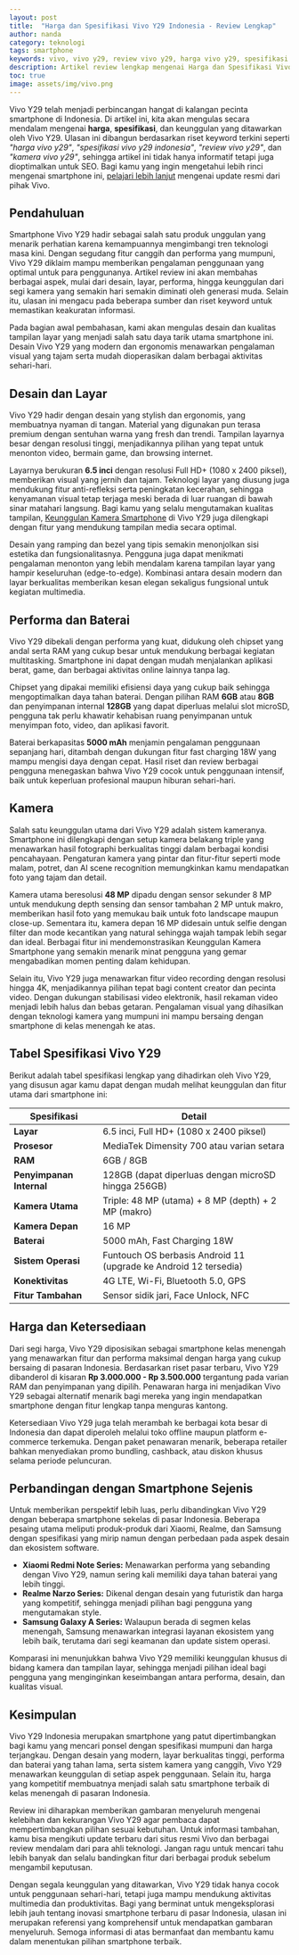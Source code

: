 ```yaml
---
layout: post
title:  "Harga dan Spesifikasi Vivo Y29 Indonesia - Review Lengkap"
author: nanda
category: teknologi
tags: smartphone
keywords: vivo, vivo y29, review vivo y29, harga vivo y29, spesifikasi vivo y29, kamera vivo y29
description: Artikel review lengkap mengenai Harga dan Spesifikasi Vivo Y29 Indonesia, membahas desain, performa, kamera, serta fitur unggulan smartphone kelas menengah ini
toc: true
image: assets/img/vivo.png
---
```

Vivo Y29 telah menjadi perbincangan hangat di kalangan pecinta smartphone di Indonesia. Di artikel ini, kita akan mengulas secara mendalam mengenai **harga**, **spesifikasi**, dan keunggulan yang ditawarkan oleh Vivo Y29. Ulasan ini dibangun berdasarkan riset keyword terkini seperti *"harga vivo y29"*, *"spesifikasi vivo y29 indonesia"*, *"review vivo y29"*, dan *"kamera vivo y29"*, sehingga artikel ini tidak hanya informatif tetapi juga dioptimalkan untuk SEO. Bagi kamu yang ingin mengetahui lebih rinci mengenai smartphone ini, [pelajari lebih lanjut](https://teknopower.id/) mengenai update resmi dari pihak Vivo.

## Pendahuluan

Smartphone Vivo Y29 hadir sebagai salah satu produk unggulan yang menarik perhatian karena kemampuannya mengimbangi tren teknologi masa kini. Dengan segudang fitur canggih dan performa yang mumpuni, Vivo Y29 diklaim mampu memberikan pengalaman penggunaan yang optimal untuk para penggunanya. Artikel review ini akan membahas berbagai aspek, mulai dari desain, layar, performa, hingga keunggulan dari segi kamera yang semakin hari semakin diminati oleh generasi muda. Selain itu, ulasan ini mengacu pada beberapa sumber dan riset keyword untuk memastikan keakuratan informasi. 

Pada bagian awal pembahasan, kami akan mengulas desain dan kualitas tampilan layar yang menjadi salah satu daya tarik utama smartphone ini. Desain Vivo Y29 yang modern dan ergonomis menawarkan pengalaman visual yang tajam serta mudah dioperasikan dalam berbagai aktivitas sehari-hari.

## Desain dan Layar

Vivo Y29 hadir dengan desain yang stylish dan ergonomis, yang membuatnya nyaman di tangan. Material yang digunakan pun terasa premium dengan sentuhan warna yang fresh dan trendi. Tampilan layarnya besar dengan resolusi tinggi, menjadikannya pilihan yang tepat untuk menonton video, bermain game, dan browsing internet.

Layarnya berukuran **6.5 inci** dengan resolusi Full HD+ (1080 x 2400 piksel), memberikan visual yang jernih dan tajam. Teknologi layar yang diusung juga mendukung fitur anti-refleksi serta peningkatan kecerahan, sehingga kenyamanan visual tetap terjaga meski berada di luar ruangan di bawah sinar matahari langsung. Bagi kamu yang selalu mengutamakan kualitas tampilan, [Keunggulan Kamera Smartphone](https://teknopower.id/review/google-pixel-8-keunggulan-kamera-dan-kinerja-di-smartphone/) di Vivo Y29 juga dilengkapi dengan fitur yang mendukung tampilan media secara optimal.

Desain yang ramping dan bezel yang tipis semakin menonjolkan sisi estetika dan fungsionalitasnya. Pengguna juga dapat menikmati pengalaman menonton yang lebih mendalam karena tampilan layar yang hampir keseluruhan (edge-to-edge). Kombinasi antara desain modern dan layar berkualitas memberikan kesan elegan sekaligus fungsional untuk kegiatan multimedia.

## Performa dan Baterai

Vivo Y29 dibekali dengan performa yang kuat, didukung oleh chipset yang andal serta RAM yang cukup besar untuk mendukung berbagai kegiatan multitasking. Smartphone ini dapat dengan mudah menjalankan aplikasi berat, game, dan berbagai aktivitas online lainnya tanpa lag.

Chipset yang dipakai memiliki efisiensi daya yang cukup baik sehingga mengoptimalkan daya tahan baterai. Dengan pilihan RAM **6GB** atau **8GB** dan penyimpanan internal **128GB** yang dapat diperluas melalui slot microSD, pengguna tak perlu khawatir kehabisan ruang penyimpanan untuk menyimpan foto, video, dan aplikasi favorit.

Baterai berkapasitas **5000 mAh** menjamin pengalaman penggunaan sepanjang hari, ditambah dengan dukungan fitur fast charging 18W yang mampu mengisi daya dengan cepat. Hasil riset dan review berbagai pengguna menegaskan bahwa Vivo Y29 cocok untuk penggunaan intensif, baik untuk keperluan profesional maupun hiburan sehari-hari.

## Kamera

Salah satu keunggulan utama dari Vivo Y29 adalah sistem kameranya. Smartphone ini dilengkapi dengan setup kamera belakang triple yang menawarkan hasil fotographi berkualitas tinggi dalam berbagai kondisi pencahayaan. Pengaturan kamera yang pintar dan fitur-fitur seperti mode malam, potret, dan AI scene recognition memungkinkan kamu mendapatkan foto yang tajam dan detail.

Kamera utama beresolusi **48 MP** dipadu dengan sensor sekunder 8 MP untuk mendukung depth sensing dan sensor tambahan 2 MP untuk makro, memberikan hasil foto yang memukau baik untuk foto landscape maupun close-up. Sementara itu, kamera depan 16 MP didesain untuk selfie dengan filter dan mode kecantikan yang natural sehingga wajah tampak lebih segar dan ideal. Berbagai fitur ini mendemonstrasikan Keunggulan Kamera Smartphone yang semakin menarik minat pengguna yang gemar mengabadikan momen penting dalam kehidupan.

Selain itu, Vivo Y29 juga menawarkan fitur video recording dengan resolusi hingga 4K, menjadikannya pilihan tepat bagi content creator dan pecinta video. Dengan dukungan stabilisasi video elektronik, hasil rekaman video menjadi lebih halus dan bebas getaran. Pengalaman visual yang dihasilkan dengan teknologi kamera yang mumpuni ini mampu bersaing dengan smartphone di kelas menengah ke atas.

## Tabel Spesifikasi Vivo Y29

Berikut adalah tabel spesifikasi lengkap yang dihadirkan oleh Vivo Y29, yang disusun agar kamu dapat dengan mudah melihat keunggulan dan fitur utama dari smartphone ini:

| **Spesifikasi**                | **Detail**                                      |
|--------------------------------|-------------------------------------------------|
| **Layar**                      | 6.5 inci, Full HD+ (1080 x 2400 piksel)           |
| **Prosesor**                   | MediaTek Dimensity 700 atau varian setara         |
| **RAM**                        | 6GB / 8GB                                       |
| **Penyimpanan Internal**       | 128GB (dapat diperluas dengan microSD hingga 256GB)|
| **Kamera Utama**               | Triple: 48 MP (utama) + 8 MP (depth) + 2 MP (makro)|
| **Kamera Depan**               | 16 MP                                           |
| **Baterai**                    | 5000 mAh, Fast Charging 18W                     |
| **Sistem Operasi**             | Funtouch OS berbasis Android 11 (upgrade ke Android 12 tersedia) |
| **Konektivitas**               | 4G LTE, Wi-Fi, Bluetooth 5.0, GPS               |
| **Fitur Tambahan**             | Sensor sidik jari, Face Unlock, NFC             |

## Harga dan Ketersediaan

Dari segi harga, Vivo Y29 diposisikan sebagai smartphone kelas menengah yang menawarkan fitur dan performa maksimal dengan harga yang cukup bersaing di pasaran Indonesia. Berdasarkan riset pasar terbaru, Vivo Y29 dibanderol di kisaran **Rp 3.000.000 - Rp 3.500.000** tergantung pada varian RAM dan penyimpanan yang dipilih. Penawaran harga ini menjadikan Vivo Y29 sebagai alternatif menarik bagi mereka yang ingin mendapatkan smartphone dengan fitur lengkap tanpa menguras kantong.

Ketersediaan Vivo Y29 juga telah merambah ke berbagai kota besar di Indonesia dan dapat diperoleh melalui toko offline maupun platform e-commerce terkemuka. Dengan paket penawaran menarik, beberapa retailer bahkan menyediakan promo bundling, cashback, atau diskon khusus selama periode peluncuran.

## Perbandingan dengan Smartphone Sejenis

Untuk memberikan perspektif lebih luas, perlu dibandingkan Vivo Y29 dengan beberapa smartphone sekelas di pasar Indonesia. Beberapa pesaing utama meliputi produk-produk dari Xiaomi, Realme, dan Samsung dengan spesifikasi yang mirip namun dengan perbedaan pada aspek desain dan ekosistem software.

- **Xiaomi Redmi Note Series:** Menawarkan performa yang sebanding dengan Vivo Y29, namun sering kali memiliki daya tahan baterai yang lebih tinggi.
- **Realme Narzo Series:** Dikenal dengan desain yang futuristik dan harga yang kompetitif, sehingga menjadi pilihan bagi pengguna yang mengutamakan style.
- **Samsung Galaxy A Series:** Walaupun berada di segmen kelas menengah, Samsung menawarkan integrasi layanan ekosistem yang lebih baik, terutama dari segi keamanan dan update sistem operasi.

Komparasi ini menunjukkan bahwa Vivo Y29 memiliki keunggulan khusus di bidang kamera dan tampilan layar, sehingga menjadi pilihan ideal bagi pengguna yang menginginkan keseimbangan antara performa, desain, dan kualitas visual.

## Kesimpulan

Vivo Y29 Indonesia merupakan smartphone yang patut dipertimbangkan bagi kamu yang mencari ponsel dengan spesifikasi mumpuni dan harga terjangkau. Dengan desain yang modern, layar berkualitas tinggi, performa dan baterai yang tahan lama, serta sistem kamera yang canggih, Vivo Y29 menawarkan keunggulan di setiap aspek penggunaan. Selain itu, harga yang kompetitif membuatnya menjadi salah satu smartphone terbaik di kelas menengah di pasaran Indonesia.

Review ini diharapkan memberikan gambaran menyeluruh mengenai kelebihan dan kekurangan Vivo Y29 agar pembaca dapat mempertimbangkan pilihan sesuai kebutuhan. Untuk informasi tambahan, kamu bisa mengikuti update terbaru dari situs resmi Vivo dan berbagai review mendalam dari para ahli teknologi. Jangan ragu untuk mencari tahu lebih banyak dan selalu bandingkan fitur dari berbagai produk sebelum mengambil keputusan.

Dengan segala keunggulan yang ditawarkan, Vivo Y29 tidak hanya cocok untuk penggunaan sehari-hari, tetapi juga mampu mendukung aktivitas multimedia dan produktivitas. Bagi yang berminat untuk mengeksplorasi lebih jauh tentang inovasi smartphone terbaru di pasar Indonesia, ulasan ini merupakan referensi yang komprehensif untuk mendapatkan gambaran menyeluruh. Semoga informasi di atas bermanfaat dan membantu kamu dalam menentukan pilihan smartphone terbaik.

